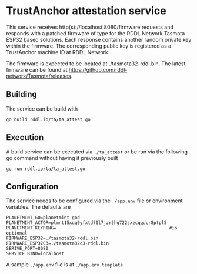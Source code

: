 # TrustAnchor attestation service

This service receives http(s)://localhost:8080/firmware requests and responds with a patched firmware of type for the RDDL Network Tasmota ESP32 based solutions. Each response contains another random private key within the firmware. 
The corresponding public key is registered as a TrustAnchor machine ID at RDDL Network.

The firmware is expected to be located at ./tasmota32-rddl.bin.
The latest firmware can be found at https://github.com/rddl-network/Tasmota/releases.

## Building
The service can be build with

```
go build rddl.io/ta/ta_attest.go
```

## Execution
A build service can be executed via ```./ta_attest``` or be run via the following go command without having it previously built
```
go run rddl.io/ta/ta_attest.go
```

## Configuration
The service needs to be configured via the ```./app.env``` file or environment variables. The defaults are
```
PLANETMINT_GO=planetmint-god
PLANETMINT_ACTOR=plmnt15xuq0yfxtd70l7jzr5hg722sxzcqqdcr8ptpl5
PLANETMINT_KEYRING=                                           #is optional
FIRMWARE_ESP32=./tasmota32-rddl.bin
FIRMWARE_ESP32C3=./tasmota32c3-rddl.bin
SERIVE_PORT=8080
SERVICE_BIND=localhost
```
A sample ```./app.env``` file is at ```./app.env.template```